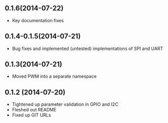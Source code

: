 ## 0.1.6(2014-07-22)

- Key documentation fixes

## 0.1.4-0.1.5(2014-07-21)

- Bug fixes and implemented (untested) implementations of SPI and UART

## 0.1.3(2014-07-21)

- Moved PWM into a separate namespace

## 0.1.2 (2014-07-20)

- Tightened up parameter validation in GPIO and I2C
- Fleshed out README
- Fixed up GIT URLs